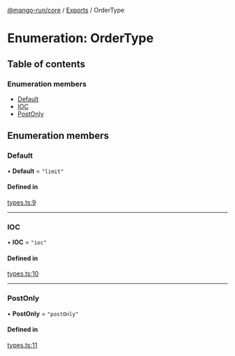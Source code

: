 [@mango-run/core](../README.md) / [Exports](../modules.md) / OrderType

# Enumeration: OrderType

## Table of contents

### Enumeration members

- [Default](OrderType.md#default)
- [IOC](OrderType.md#ioc)
- [PostOnly](OrderType.md#postonly)

## Enumeration members

### Default

• **Default** = `"limit"`

#### Defined in

[types.ts:9](https://github.com/mango-run/mango-run-core/blob/a90ccad/src/types.ts#L9)

___

### IOC

• **IOC** = `"ioc"`

#### Defined in

[types.ts:10](https://github.com/mango-run/mango-run-core/blob/a90ccad/src/types.ts#L10)

___

### PostOnly

• **PostOnly** = `"postOnly"`

#### Defined in

[types.ts:11](https://github.com/mango-run/mango-run-core/blob/a90ccad/src/types.ts#L11)
